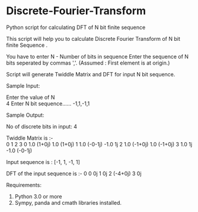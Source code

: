 # Discrete-Fourier-Transform
Python script for calculating DFT of N bit finite sequence

This script will help you to calculate Discrete Fourier Transform of N bit finite Sequence .

You have to enter N - Number of bits in sequence
Enter the sequence of N bits seperated by commas ','. (Assumed : First element is at origin.)

Script will generate Twiddle Matrix and DFT for input N bit sequence.

Sample Input:

Enter the value of N  
4
Enter N bit sequence......
-1,1,-1,1

Sample Output:

No of discrete bits in input:   4

Twiddle Matrix is :-  
     0        1    2        3
0  1.0   (1+0j)  1.0   (1+0j)
1  1.0  (-0-1j) -1.0       1j
2  1.0  (-1+0j)  1.0  (-1+0j)
3  1.0       1j -1.0  (-0-1j)

Input sequence is : [-1, 1, -1, 1]

DFT of the input sequence is :- 
         0
0       0j
1       0j
2  (-4+0j)
3       0j

Requirements:
1. Python 3.0 or more
2. Sympy, panda and cmath libraries installed.
